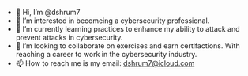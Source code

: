 - 👋 Hi, I’m @dshrum7
- 👀 I’m interested in becomeing a cybersecurity professional. 
- 🌱 I’m currently learning practices to enhance my ability to attack and prevent attacks in cybersecurity.
- 💞️ I’m looking to collaborate on exercises and earn certifactions. With reaching a career to work in the cybersecurity industry. 
- 📫 How to reach me is my email: dshrum7@icloud.com

<!---
dshrum7/dshrum7 is a ✨ special ✨ repository because its `README.md` (this file) appears on your GitHub profile.
You can click the Preview link to take a look at your changes.
--->
